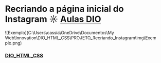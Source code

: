 # Recriando a página inicial do Instagram ☼ [Aulas DIO](https://web.digitalinnovation.one/lab/recriando-a-pagina-inicial-do-instagram/learning/35838848-f99e-473c-9201-816d046ebf12)

![Exemplo](C:\Users\cassia\OneDrive\Documentos\My Web\Innovation\DIO_HTML_CSS\PROJETO_Recriando_Instagram\img\Exemplo.png)

### [DIO_HTML_CSS](https://github.com/kakanew/DIO_HTML_CSS)

